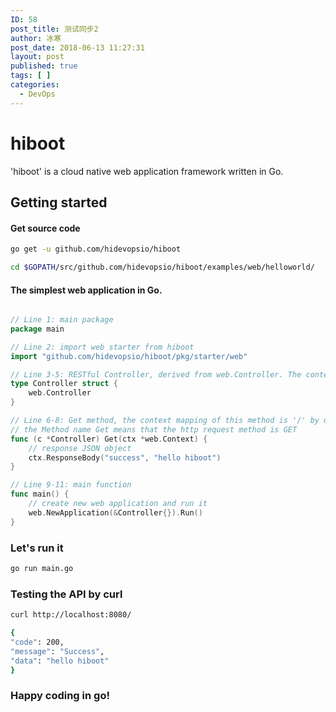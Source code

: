 ```yaml
---
ID: 58
post_title: 测试同步2
author: 冰寒
post_date: 2018-06-13 11:27:31
layout: post
published: true
tags: [ ]
categories:
  - DevOps
---
```

# hiboot

'hiboot' is a cloud native web application framework written in Go.

## Getting started

#### Get source code

```bash language-bash
go get -u github.com/hidevopsio/hiboot

cd $GOPATH/src/github.com/hidevopsio/hiboot/examples/web/helloworld/


```

#### The simplest web application in Go.


```go language-go

// Line 1: main package
package main

// Line 2: import web starter from hiboot
import "github.com/hidevopsio/hiboot/pkg/starter/web"

// Line 3-5: RESTful Controller, derived from web.Controller. The context mapping of this controller is '/' by default
type Controller struct {
	web.Controller
}

// Line 6-8: Get method, the context mapping of this method is '/' by default
// the Method name Get means that the http request method is GET
func (c *Controller) Get(ctx *web.Context) {
	// response JSON object
	ctx.ResponseBody("success", "hello hiboot")
}

// Line 9-11: main function
func main() {
	// create new web application and run it
	web.NewApplication(&Controller{}).Run()
}

```

### Let's run it

```bash language-bash
go run main.go
```

### Testing the API by curl

```bash language-bash
curl http://localhost:8080/
```

```bash language-bash
{
"code": 200,
"message": "Success",
"data": "hello hiboot"
}
```

### Happy coding in go!


